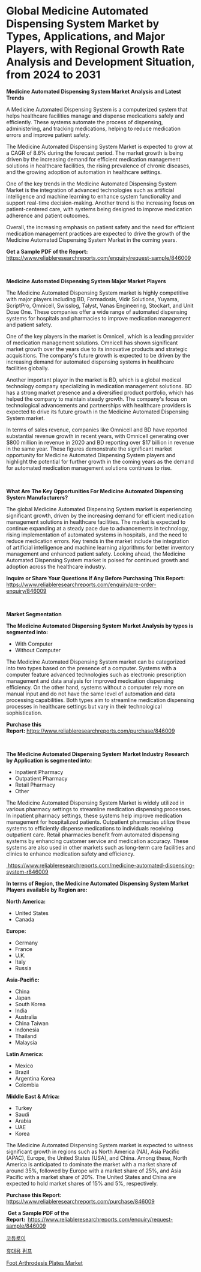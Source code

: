 <p><h1>Global Medicine Automated Dispensing System Market by Types, Applications, and Major Players, with Regional Growth Rate Analysis and Development Situation, from 2024 to 2031</h1></p><p><strong>Medicine Automated Dispensing System Market Analysis and Latest Trends</strong></p>
<p><p>A Medicine Automated Dispensing System is a computerized system that helps healthcare facilities manage and dispense medications safely and efficiently. These systems automate the process of dispensing, administering, and tracking medications, helping to reduce medication errors and improve patient safety.</p><p>The Medicine Automated Dispensing System Market is expected to grow at a CAGR of 8.6% during the forecast period. The market growth is being driven by the increasing demand for efficient medication management solutions in healthcare facilities, the rising prevalence of chronic diseases, and the growing adoption of automation in healthcare settings.</p><p>One of the key trends in the Medicine Automated Dispensing System Market is the integration of advanced technologies such as artificial intelligence and machine learning to enhance system functionality and support real-time decision-making. Another trend is the increasing focus on patient-centered care, with systems being designed to improve medication adherence and patient outcomes.</p><p>Overall, the increasing emphasis on patient safety and the need for efficient medication management practices are expected to drive the growth of the Medicine Automated Dispensing System Market in the coming years.</p></p>
<p><strong>Get a Sample PDF of the Report:&nbsp;</strong> <a href="https://www.reliableresearchreports.com/enquiry/request-sample/846009">https://www.reliableresearchreports.com/enquiry/request-sample/846009</a></p>
<p>&nbsp;</p>
<p><strong>Medicine Automated Dispensing System Major Market Players</strong></p>
<p><p>The Medicine Automated Dispensing System market is highly competitive with major players including BD, Farmadosis, Vidir Solutions, Yuyama, ScriptPro, Omnicell, Swisslog, Talyst, Vanas Engineering, Stockart, and Unit Dose One. These companies offer a wide range of automated dispensing systems for hospitals and pharmacies to improve medication management and patient safety.</p><p>One of the key players in the market is Omnicell, which is a leading provider of medication management solutions. Omnicell has shown significant market growth over the years due to its innovative products and strategic acquisitions. The company's future growth is expected to be driven by the increasing demand for automated dispensing systems in healthcare facilities globally.</p><p>Another important player in the market is BD, which is a global medical technology company specializing in medication management solutions. BD has a strong market presence and a diversified product portfolio, which has helped the company to maintain steady growth. The company's focus on technological advancements and partnerships with healthcare providers is expected to drive its future growth in the Medicine Automated Dispensing System market.</p><p>In terms of sales revenue, companies like Omnicell and BD have reported substantial revenue growth in recent years, with Omnicell generating over $800 million in revenue in 2020 and BD reporting over $17 billion in revenue in the same year. These figures demonstrate the significant market opportunity for Medicine Automated Dispensing System players and highlight the potential for further growth in the coming years as the demand for automated medication management solutions continues to rise.</p></p>
<p>&nbsp;</p>
<p><strong>What Are The Key Opportunities For Medicine Automated Dispensing System Manufacturers?</strong></p>
<p><p>The global Medicine Automated Dispensing System market is experiencing significant growth, driven by the increasing demand for efficient medication management solutions in healthcare facilities. The market is expected to continue expanding at a steady pace due to advancements in technology, rising implementation of automated systems in hospitals, and the need to reduce medication errors. Key trends in the market include the integration of artificial intelligence and machine learning algorithms for better inventory management and enhanced patient safety. Looking ahead, the Medicine Automated Dispensing System market is poised for continued growth and adoption across the healthcare industry.</p></p>
<p><strong>Inquire or Share Your Questions If Any Before Purchasing This Report:</strong> <a href="https://www.reliableresearchreports.com/enquiry/pre-order-enquiry/846009">https://www.reliableresearchreports.com/enquiry/pre-order-enquiry/846009</a></p>
<p>&nbsp;</p>
<p><strong>Market Segmentation</strong></p>
<p><strong>The Medicine Automated Dispensing System Market Analysis by types is segmented into:</strong></p>
<p><ul><li>With Computer</li><li>Without Computer</li></ul></p>
<p><p>The Medicine Automated Dispensing System market can be categorized into two types based on the presence of a computer. Systems with a computer feature advanced technologies such as electronic prescription management and data analysis for improved medication dispensing efficiency. On the other hand, systems without a computer rely more on manual input and do not have the same level of automation and data processing capabilities. Both types aim to streamline medication dispensing processes in healthcare settings but vary in their technological sophistication.</p></p>
<p><strong>Purchase this Report:&nbsp;</strong><a href="https://www.reliableresearchreports.com/purchase/846009">https://www.reliableresearchreports.com/purchase/846009</a></p>
<p>&nbsp;</p>
<p><strong>The Medicine Automated Dispensing System Market Industry Research by Application is segmented into:</strong></p>
<p><ul><li>Inpatient Pharmacy</li><li>Outpatient Pharmacy</li><li>Retail Pharmacy</li><li>Other</li></ul></p>
<p><p>The Medicine Automated Dispensing System Market is widely utilized in various pharmacy settings to streamline medication dispensing processes. In inpatient pharmacy settings, these systems help improve medication management for hospitalized patients. Outpatient pharmacies utilize these systems to efficiently dispense medications to individuals receiving outpatient care. Retail pharmacies benefit from automated dispensing systems by enhancing customer service and medication accuracy. These systems are also used in other markets such as long-term care facilities and clinics to enhance medication safety and efficiency.</p></p>
<p><a href="https://www.reliableresearchreports.com/medicine-automated-dispensing-system-r846009">&nbsp;https://www.reliableresearchreports.com/medicine-automated-dispensing-system-r846009</a></p>
<p><strong>In terms of Region, the Medicine Automated Dispensing System Market Players available by Region are:</strong></p>
<p>
    <p> <strong> North America: </strong>
        <ul>
            <li>United States</li>
            <li>Canada</li>
        </ul>
        </p> 
    <p> <strong> Europe: </strong>
        <ul>
            <li>Germany</li>
            <li>France</li>
            <li>U.K.</li>
            <li>Italy</li>
            <li>Russia</li>
        </ul>
        </p> 
    <p> <strong> Asia-Pacific: </strong>
        <ul>
            <li>China</li>
            <li>Japan</li>
            <li>South Korea</li>
            <li>India</li>
            <li>Australia</li>
            <li>China Taiwan</li>
            <li>Indonesia</li>
            <li>Thailand</li>
            <li>Malaysia</li>
        </ul>
        </p> 
    <p> <strong> Latin America: </strong>
        <ul>
            <li>Mexico</li>
            <li>Brazil</li>
            <li>Argentina Korea</li>
            <li>Colombia</li>
        </ul>
        </p> 
    <p> <strong> Middle East & Africa: </strong>
        <ul>
            <li>Turkey</li>
            <li>Saudi</li>
            <li>Arabia</li>
            <li>UAE</li>
            <li>Korea</li>
        </ul>
    </p>
    </p>
<p><p>The Medicine Automated Dispensing System market is expected to witness significant growth in regions such as North America (NA), Asia Pacific (APAC), Europe, the United States (USA), and China. Among these, North America is anticipated to dominate the market with a market share of around 35%, followed by Europe with a market share of 25%, and Asia Pacific with a market share of 20%. The United States and China are expected to hold market shares of 15% and 5%, respectively.</p></p>
<p><strong>Purchase this Report: </strong><a href="https://www.reliableresearchreports.com/purchase/846009">https://www.reliableresearchreports.com/purchase/846009</a></p>
<p>&nbsp;<strong>Get a Sample PDF of the Report:&nbsp;&nbsp;</strong><a href="https://www.reliableresearchreports.com/enquiry/request-sample/846009">https://www.reliableresearchreports.com/enquiry/request-sample/846009</a></p>
<p><strong></strong></p>
<p><p><a href="https://medium.com/@autumnberge/%EC%BD%94%EB%93%80%EB%A1%9C%EC%9D%B4-%EC%8B%9C%EC%9E%A5%EC%9D%80-%EC%8B%9C%EC%9E%A5-%EC%A0%90%EC%9C%A0%EC%9C%A8-%EC%8B%9C%EC%9E%A5-%EB%8F%99%ED%96%A5-%EB%B0%8F-%EC%8B%9C%EC%9E%A5-%EC%84%B1%EC%9E%A5%EC%97%90-%EB%8C%80%ED%95%9C-%EC%A0%95%EB%B3%B4%EB%A5%BC-%EC%A0%9C%EA%B3%B5%ED%95%A9%EB%8B%88%EB%8B%A4-0e0be00e0210">코듀로이</a></p><p><a href="https://medium.com/@goonfghyt6587/%ED%9C%B4%EB%8C%80%EC%9A%A9-%ED%8E%8C%ED%94%84-%EC%8B%9C%EC%9E%A5-%EA%B2%BD%EC%9F%81-%EB%B6%84%EC%84%9D-%EC%8B%9C%EC%9E%A5-%EB%8F%99%ED%96%A5-%EB%B0%8F-2031%EB%85%84%EA%B9%8C%EC%A7%80%EC%9D%98-%EC%98%88%EC%B8%A1-d7f75f34bef4">휴대용 펌프</a></p><p><a href="https://eight-handstand-8fb.notion.site/Foot-Arthrodesis-Plates-Market-Analysis-and-Sze-Forecasted-for-period-from-2024-to-2031-6326b3ad9bc740b8ad8cbdb1848b440b">Foot Arthrodesis Plates Market</a></p></p>